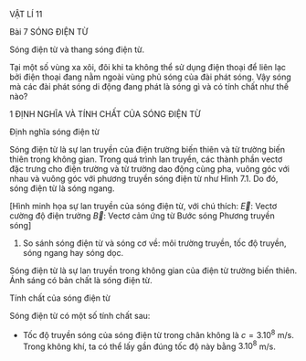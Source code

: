 VẬT LÍ 11

Bài 7 SÓNG ĐIỆN TỪ

Sóng điện từ và thang sóng điện từ.

Tại một số vùng xa xôi, đôi khi ta không thể sử dụng điện thoại để liên lạc bởi điện thoại đang nằm ngoài vùng phủ sóng của đài phát sóng. Vậy sóng mà các đài phát sóng di động đang phát là sóng gì và có tính chất như thế nào?

1 ĐỊNH NGHĨA VÀ TÍNH CHẤT CỦA SÓNG ĐIỆN TỪ

Định nghĩa sóng điện từ

Sóng điện từ là sự lan truyền của điện trường biến thiên và từ trường biến thiên trong không gian. Trong quá trình lan truyền, các thành phần vectơ đặc trưng cho điện trường và từ trường dao động cùng pha, vuông góc với nhau và vuông góc với phương truyền sóng điện từ như Hình 7.1. Do đó, sóng điện từ là sóng ngang.

[Hình minh họa sự lan truyền của sóng điện từ, với chú thích:
$\vec{E}$: Vectơ cường độ điện trường
$\vec{B}$: Vectơ cảm ứng từ
Bước sóng
Phương truyền sóng]

1. So sánh sóng điện từ và sóng cơ về: môi trường truyền, tốc độ truyền, sóng ngang hay sóng dọc.

Sóng điện từ là sự lan truyền trong không gian của điện từ trường biến thiên. Ánh sáng có bản chất là sóng điện từ.

Tính chất của sóng điện từ

Sóng điện từ có một số tính chất sau:

- Tốc độ truyền sóng của sóng điện từ trong chân không là $c = 3.10^8$ m/s. Trong không khí, ta có thể lấy gần đúng tốc độ này bằng $3.10^8$ m/s.